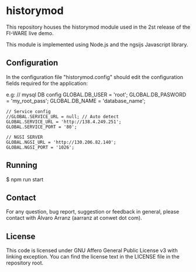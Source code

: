 historymod
==========

This repository houses the historymod module used in the 2st release of the
FI-WARE live demo.

This module is implemented using Node.js and the ngsijs Javascript library.

Configuration
-------------

In the configuration file "historymod.config" should edit the configuration
fields required for the application:

e.g:
    // mysql DB config
    GLOBAL.DB_USER = 'root';
    GLOBAL.DB_PASWORD = 'my_root_pass';
    GLOBAL.DB_NAME = 'database_name';

    // Service config
    //GLOBAL.SERVICE_URL = null; // Auto detect
    GLOBAL.SERVICE_URL = 'http://138.4.249.251';
    GLOBAL.SERVICE_PORT = '80';

    // NGSI SERVER
    GLOBAL.NGSI_URL = 'http://130.206.82.140';
    GLOBAL.NGSI_PORT = '1026';

Running
-------

  $ npm run start

Contact
-------

For any question, bug report, suggestion or feedback in general, please contact
with Álvaro Arranz (aarranz at conwet dot com).

License
-------

This code is licensed under GNU Affero General Public License v3 with linking
exception. You can find the license text in the LICENSE file in the repository
root.
